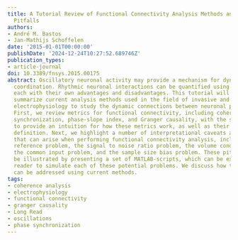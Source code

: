 ```yaml
---
title: A Tutorial Review of Functional Connectivity Analysis Methods and Their Interpretational
  Pitfalls
authors:
- André M. Bastos
- Jan-Mathijs Schoffelen
date: '2015-01-01T00:00:00'
publishDate: '2024-12-24T10:27:52.689746Z'
publication_types:
- article-journal
doi: 10.3389/fnsys.2015.00175
abstract: Oscillatory neuronal activity may provide a mechanism for dynamic network
  coordination. Rhythmic neuronal interactions can be quantified using multiple metrics,
  each with their own advantages and disadvantages. This tutorial will review and
  summarize current analysis methods used in the field of invasive and non-invasive
  electrophysiology to study the dynamic connections between neuronal populations.
  First, we review metrics for functional connectivity, including coherence, phase
  synchronization, phase-slope index, and Granger causality, with the specific aim
  to provide an intuition for how these metrics work, as well as their quantitative
  definition. Next, we highlight a number of interpretational caveats and common pitfalls
  that can arise when performing functional connectivity analysis, including the common
  reference problem, the signal to noise ratio problem, the volume conduction problem,
  the common input problem, and the sample size bias problem. These pitfalls will
  be illustrated by presenting a set of MATLAB-scripts, which can be executed by the
  reader to simulate each of these potential problems. We discuss how these issues
  can be addressed using current methods.
tags:
- coherence analysis
- electrophysiology
- functional connectivity
- granger causality
- Long Read
- oscillations
- phase synchronization
---
```

